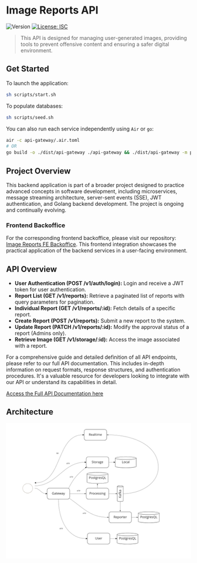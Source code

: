 # Image Reports API
![Version](https://img.shields.io/badge/version-1.0.0-blue.svg?cacheSeconds=2592000)
[![License: ISC](https://img.shields.io/badge/License-ISC-yellow.svg)](#)

> This API is designed for managing user-generated images, providing tools to prevent offensive content and ensuring a safer digital environment.

## Get Started

To launch the application:
```sh
sh scripts/start.sh
```

To populate databases:
```sh
sh scripts/seed.sh
```

You can also run each service independently using `Air` or `go`:

```sh
air -c api-gateway/.air.toml
# OR
go build -o ./dist/api-gateway ./api-gateway && ./dist/api-gateway -m prod
```

## Project Overview

This backend application is part of a broader project designed to practice advanced concepts in software development, including microservices, message streaming architecture, server-sent events (SSE), JWT authentication, and Golang backend development. The project is ongoing and continually evolving.

### Frontend Backoffice
For the corresponding frontend backoffice, please visit our repository: [Image Reports FE Backoffice](https://github.com/jotar910/image-reports-fe-backoffice).
This frontend integration showcases the practical application of the backend services in a user-facing environment.

## API Overview

- **User Authentication (POST /v1/auth/login):** Login and receive a JWT token for user authentication.
- **Report List (GET /v1/reports):** Retrieve a paginated list of reports with query parameters for pagination.
- **Individual Report (GET /v1/reports/:id):** Fetch details of a specific report.
- **Create Report (POST /v1/reports):** Submit a new report to the system.
- **Update Report (PATCH /v1/reports/:id):** Modify the approval status of a report (Admins only).
- **Retrieve Image (GET /v1/storage/:id):** Access the image associated with a report.

For a comprehensive guide and detailed definition of all API endpoints, please refer to our full API documentation.
This includes in-depth information on request formats, response structures, and authentication procedures.
It's a valuable resource for developers looking to integrate with our API or understand its capabilities in detail.

[Access the Full API Documentation here](./docs/api.yaml)

## Architecture

![Architecture Diagram](./docs/diagram.png)
